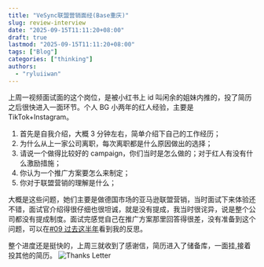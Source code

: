 ```yaml
---
title: "VeSync联盟营销面经(Base重庆)"
slug: review-interview
date: "2025-09-15T11:11:20+08:00"
draft: true
lastmod: "2025-09-15T11:11:20+08:00"
tags: ["Blog"]
categories: ["thinking"]
authors:
  - "ryluiiwan"
---
```


上周一视频面试面的这个岗位，是被小红书上 id 叫闲余的姐妹内推的，投了简历之后很快进入一面环节。个人 BG 小两年的红人经验，主要是 TikTok+Instagram。

1. 首先是自我介绍，大概 3 分钟左右，简单介绍下自己的工作经历；
2. 为什么从上一家公司离职，每次离职都是什么原因做出的选择；
3. 请说一个做得比较好的 campaign，你们当时是怎么做的；对于红人有没有什么激励措施；
4. 你认为一个推广方案要怎么来制定；
5. 你对于联盟营销的理解是什么；

大概是这些问题，她们主要是做德国市场的亚马逊联盟营销，当时面试下来体验还不错，面试官介绍得很仔细也很坦诚，就是没有提成，我当时很诧异，说是整个公司都没有提成制度。面试完感觉自己在推广方案那里回答得很差，没有准备到这个问题，可以在[#09 过去这半年](https://ryluiiwan.com/zh/2025/09/14/09-half-year-life/)看到我的反思。

整个进度还是挺快的，上周三就收到了感谢信，简历进入了储备库，一面挂,接着投其他的简历。
![Thanks Letter](/images/Interview.png)

